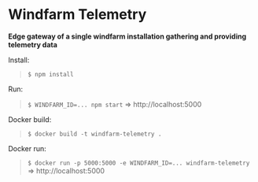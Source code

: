 # Windfarm Telemetry

**Edge gateway of a single windfarm installation gathering and providing telemetry data** 

Install: 
> `$ npm install`

Run: 
> `$ WINDFARM_ID=... npm start`
> => http://localhost:5000

Docker build:
> `$ docker build -t windfarm-telemetry .`

Docker run:
> `$ docker run -p 5000:5000 -e WINDFARM_ID=... windfarm-telemetry`
> => http://localhost:5000